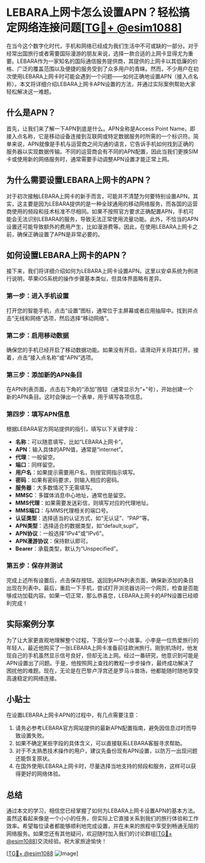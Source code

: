 # LEBARA上网卡怎么设置APN？轻松搞定网络连接问题[[TG💪+ @esim1088](https://t.me/s/esim1088)]

在当今这个数字化时代，手机和网络已经成为我们生活中不可或缺的一部分。对于经常出国旅行或者需要国际漫游的朋友来说，选择一款合适的上网卡显得尤为重要。LEBARA作为一家知名的国际通信服务提供商，其提供的上网卡以其低廉的价格、广泛的覆盖范围以及便捷的服务受到了众多用户的青睐。然而，不少用户在初次使用LEBARA上网卡时可能会遇到一个问题——如何正确地设置APN（接入点名称）。本文将详细介绍LEBARA上网卡APN设置的方法，并通过实际案例帮助大家轻松解决这一难题。

## 什么是APN？

首先，让我们来了解一下APN到底是什么。APN全称是Access Point Name，即接入点名称，它是移动设备连接到互联网或特定数据服务时所需的一个标识符。简单来说，APN就像是手机与运营商之间沟通的语言，它告诉手机如何找到正确的服务器以实现数据传输。不同的运营商会有不同的APN配置，因此当我们更换SIM卡或使用新的网络服务时，通常需要手动调整APN设置才能正常上网。

## 为什么需要设置LEBARA上网卡的APN？

对于初次接触LEBARA上网卡的新手而言，可能并不清楚为何要特别设置APN。其实，这主要是因为LEBARA提供的是一种全球通用的移动网络服务，而各国的运营商使用的频段和技术标准不尽相同。如果不按照官方要求正确配置APN，手机可能会无法识别LEBARA的服务，导致无法正常使用流量功能。此外，不恰当的APN设置还可能导致额外的费用产生，比如漫游费等。因此，在使用LEBARA上网卡之前，确保正确设置了APN是非常必要的。

## 如何设置LEBARA上网卡的APN？

接下来，我们将详细介绍如何为LEBARA上网卡设置APN。这里以安卓系统为例进行说明，苹果iOS系统的操作步骤基本类似，但具体界面略有差异。

### 第一步：进入手机设置

打开您的智能手机，点击“设置”图标，通常位于主屏幕或者应用抽屉中。找到并点击“无线和网络”选项，然后选择“移动网络”。

### 第二步：启用移动数据

确保您的手机已经开启了移动数据功能。如果没有开启，请滑动开关将其打开。接着，点击“接入点名称”或“APN”选项。

### 第三步：添加新的APN条目

在APN列表页面，点击右下角的“添加”按钮（通常显示为“+”号），开始创建一个新的APN条目。这时会弹出一个表单，用于填写各项信息。

### 第四步：填写APN信息

根据LEBARA官方网站提供的指引，填写以下关键字段：
- **名称**：可以随意填写，比如“LEBARA上网卡”。
- **APN**：输入具体的APN值，通常是“internet”。
- **代理**：一般留空。
- **端口**：同样留空。
- **用户名**：如果提示需要用户名，则按官网指示填写。
- **密码**：如果有密码要求，则输入相应的密码。
- **服务器**：大多数情况下无需填写。
- **MMSC**：多媒体消息中心地址，通常也是留空。
- **MMS代理**：如果需要发送彩信，则填写对应的代理地址。
- **MMS端口**：与MMS代理相关的端口号。
- **认证类型**：选择适当的认证方式，如“无认证”、“PAP”等。
- **APN类型**：选择适合的数据类型，如“default,supl”。
- **APN协议**：一般选择“IPv4”或“IPv6”。
- **APN漫游协议**：保持默认即可。
- **Bearer**：承载类型，默认为“Unspecified”。

### 第五步：保存并测试

完成上述所有设置后，点击保存按钮。返回到APN列表页面，确保新添加的条目出现在列表中。最后，重启一下手机，尝试打开浏览器访问一个网页，检查是否能够成功加载内容。如果一切正常，那么恭喜您，LEBARA上网卡的APN设置已经顺利完成！

## 实际案例分享

为了让大家更直观地理解整个过程，下面分享一个小故事。小李是一位热爱旅行的年轻人，最近他购买了一张LEBARA上网卡准备前往欧洲旅行。刚到机场时，他发现自己的手机虽然显示信号良好，但却无法上网。经过一番研究，他意识到可能是APN设置出了问题。于是，他按照网上查找的教程一步步操作，最终成功解决了困扰他的难题。现在，无论是在巴黎卢浮宫还是罗马斗兽场，他都能随时随地享受高速稳定的网络连接。

## 小贴士

在设置LEBARA上网卡APN的过程中，有几点需要注意：
1. 请务必参考LEBARA官方网站提供的最新APN配置指南，避免因信息过时而导致设置失败。
2. 如果不确定某些字段的具体含义，可以直接联系LEBARA客服寻求帮助。
3. 对于不太熟悉技术操作的用户，建议先备份现有APN设置，以防万一出现问题还能恢复原状。
4. 在国外使用LEBARA上网卡时，尽量选择当地支持的频段和服务，这样可以获得更好的网络体验。

## 总结

通过本文的学习，相信您已经掌握了如何为LEBARA上网卡设置APN的基本方法。虽然这看起来像是一个小小的任务，但实际上它直接关系到我们的旅行体验和工作效率。希望每位读者都能够顺利地完成设置，并在未来的旅程中享受到畅通无阻的网络服务。如果您还有其他疑问，欢迎随时加入我们的讨论群组[[TG💪+ @esim1088](https://t.me/s/esim1088)]交流经验。祝大家旅途愉快！

[[TG💪+ @esim1088](https://t.me/s/esim1088) ![Image](https://i.postimg.cc/4NQfJmqS/Snipaste-2025-05-13-00-14-12.png)]